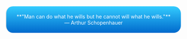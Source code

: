 
<center>
  <blockquote>
    **"Man can do what he wills but he cannot will what he wills."**
    — Arthur Schopenhauer
  </blockquote>
</center>
<style>
  blockquote {
    background-image: linear-gradient(to bottom, #33ccff, #0069cc);
    border-radius: 20px;
    padding: 20px;
    color: #ffffff;
    text-align: center;
  }
</style>